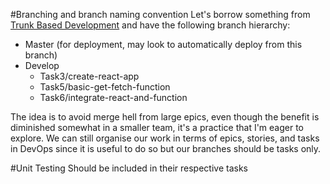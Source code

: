 #Branching and branch naming convention
Let's borrow something from [Trunk Based Development](https://trunkbaseddevelopment.com/) and have the following branch hierarchy:

- Master (for deployment, may look to automatically deploy from this branch)
- Develop
    - Task3/create-react-app
    - Task5/basic-get-fetch-function
    - Task6/integrate-react-and-function

The idea is to avoid merge hell from large epics, even though the benefit is diminished somewhat in a smaller team, it's a practice that I'm eager to explore. We can still organise our work in terms of epics, stories, and tasks in DevOps since it is useful to do so but our branches should be tasks only.

#Unit Testing
Should be included in their respective tasks
